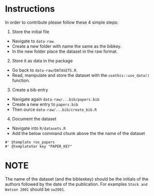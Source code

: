 # Instructions

In order to contribute please follow these 4 simple steps:

1) Store the initial file 

* Navigate to `data-raw`.
* Create a new folder with name the same as the bibkey.
* In the new folder place the dataset in the raw format.

2) Store it as data in the package

* Go back to `data-raw/DATASETS.R`.
* Read, manipulate and store the dataset with the `usethis::use_data()` function.

3) Create a bib entry

* Navigate again `data-raw/...bib/papers.bib`
* Create a new entry to `papers.bib`
* Then ource `data-raw/...bib/create_bib.R`

4) Document the dataset

* Navigate into `R/datasets.R`
* Add the below command chunk above the the name of the dataset

```
#' @template rox_papers
#' @templateVar key "PAPER_KEY"
```

# NOTE

The name of the dataset (and the bibtexkey) should be the initials of the authors
followed by the date of the publication. For examples `Stock and Watson 2001` should be `sw2001`.
